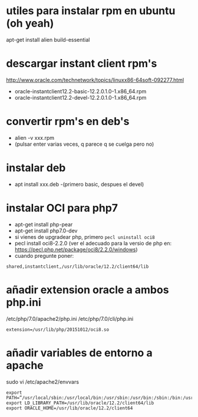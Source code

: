 # utiles para instalar rpm en ubuntu (oh yeah)
apt-get install alien build-essential

# descargar instant client rpm's
http://www.oracle.com/technetwork/topics/linuxx86-64soft-092277.html

 - oracle-instantclient12.2-basic-12.2.0.1.0-1.x86_64.rpm
 - oracle-instantclient12.2-devel-12.2.0.1.0-1.x86_64.rpm

# convertir rpm's en deb's
 - alien -v xxx.rpm
 - (pulsar enter varias veces, q parece q se cuelga pero no)

# instalar deb 
 - apt install xxx.deb
 -(primero basic, despues el devel)

# instalar OCI para php7
- apt-get install php-pear
- apt-get install php7.0-dev
- si vienes de upgradear php, primero `pecl uninstall oci8`
- pecl install oci8-2.2.0    (ver el adecuado para la versio de php en: https://pecl.php.net/package/oci8/2.2.0/windows)
- cuando pregunte poner:
```
shared,instantclient,/usr/lib/oracle/12.2/client64/lib
```

# añadir extension oracle a ambos php.ini
/etc/php/7.0/apache2/php.ini
/etc/php/7.0/cli/php.ini

```
extension=/usr/lib/php/20151012/oci8.so
```

# añadir variables de entorno a apache
sudo vi /etc/apache2/envvars
```
export PATH=”/usr/local/sbin:/usr/local/bin:/usr/sbin:/usr/bin:/sbin:/bin:/usr/lib/oracle/12.2/client64:/usr/lib/oracle/12.2/client64/lib”
export LD_LIBRARY_PATH=/usr/lib/oracle/12.2/client64/lib
export ORACLE_HOME=/usr/lib/oracle/12.2/client64
```
